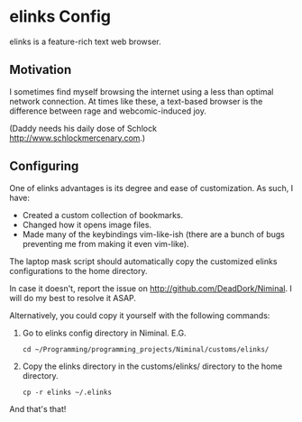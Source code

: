 elinks Config
=============

elinks is a feature-rich text web browser.

Motivation
----------

I sometimes find myself browsing the internet using a less than optimal network connection. At times like these, a text-based browser is the difference between rage and webcomic-induced joy.

(Daddy needs his daily dose of Schlock <http://www.schlockmercenary.com>.)

Configuring
-----------

One of elinks advantages is its degree and ease of customization. As such, I have:
*	Created a custom collection of bookmarks.
*	Changed how it opens image files.
*	Made many of the keybindings vim-like-ish (there are a bunch of bugs preventing me from making it even vim-like).

The laptop mask script should automatically copy the customized elinks configurations to the home directory.

In case it doesn't, report the issue on <http://github.com/DeadDork/Niminal>. I will do my best to resolve it ASAP.

Alternatively, you could copy it yourself with the following commands:

1.	Go to elinks config directory in Niminal. E.G.

		cd ~/Programming/programming_projects/Niminal/customs/elinks/

2.	Copy the elinks directory in the customs/elinks/ directory to the home directory.

		cp -r elinks ~/.elinks

And that's that!
